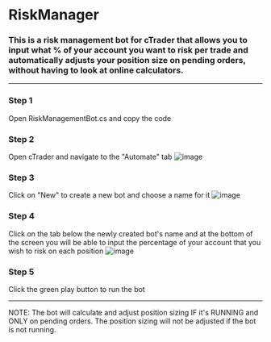 # RiskManager

### This is a risk management bot for cTrader that allows you to input what % of your account you want to risk per trade and automatically adjusts your position size on pending orders, without having to look at online calculators.
---
### Step 1 
Open RiskManagementBot.cs and copy the code

### Step 2 
Open cTrader and navigate to the "Automate" tab
![image](https://github.com/bobistefxA54/RiskManager/assets/157811229/21b38887-2227-4177-9fd9-b3228fc73ed2)

### Step 3
Click on "New" to create a new bot and choose a name for it
![image](https://github.com/bobistefxA54/RiskManager/assets/157811229/252ee33c-3c7b-4ce7-82e9-d5b39696906b)

### Step 4
Click on the tab below the newly created bot's name and at the bottom of the screen you will be able to input the percentage of your account that you wish to risk on each position
![image](https://github.com/bobistefxA54/RiskManager/assets/157811229/8ac38259-3d23-4786-bcff-16cb4732fe23)

### Step 5
Click the green play button to run the bot

---
NOTE: The bot will calculate and adjust position sizing IF it's RUNNING and ONLY on pending orders. The position sizing will not be adjusted if the bot is not running.
